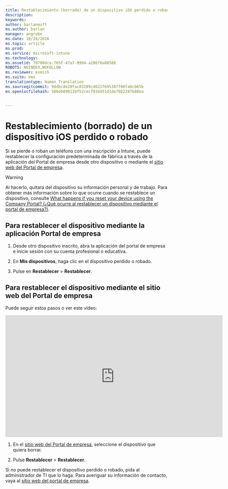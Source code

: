 ```yaml
---
title: Restablecimiento (borrado) de un dispositivo iOS perdido o robado | Microsoft Intune
description: 
keywords: 
author: barlanmsft
ms.author: barlan
manager: angrobe
ms.date: 10/24/2016
ms.topic: article
ms.prod: 
ms.service: microsoft-intune
ms.technology: 
ms.assetid: 70788dca-765f-47a7-9994-a286f8a88588
ROBOTS: NOINDEX,NOFOLLOW
ms.reviewer: esmich
ms.suite: ems
translationtype: Human Translation
ms.sourcegitcommit: 9ddbcde20fac83289c4622f69538ff00fa0cb65b
ms.openlocfilehash: 586eb09811bf52cecf93dd51d1de76b2287b80ea


---
```



# <a name="reset-erase-your-lost-or-stolen-ios-device"></a>Restablecimiento (borrado) de un dispositivo iOS perdido o robado

Si se pierde o roban un teléfono con una inscripción a Intune, puede restablecer la configuración predeterminada de fábrica a través de la aplicación del Portal de empresa desde otro dispositivo o mediante el [sitio web del Portal de empresa](http://portal.manage.microsoft.com).

> [!WARNING]
> Al hacerlo, quitará del dispositivo su información personal y de trabajo. Para obtener más información sobre lo que ocurre cuando se restablece un dispositivo, consulte [What happens if you reset your device using the Company Portal? (¿Qué ocurre al restablecer un dispositivo mediante el portal de empresa?)](what-happens-if-you-reset-your-device-using-the-company-portal-ios.md).

## <a name="to-reset-your-device-using-the-company-portal-app"></a>Para restablecer el dispositivo mediante la aplicación Portal de empresa

1.  Desde otro dispositivo inscrito, abra la aplicación del portal de empresa e inicie sesión con su cuenta profesional o educativa.

2.  En **Mis dispositivos**, haga clic en el dispositivo perdido o robado.

3.  Pulse en **Restablecer** &gt; **Restablecer**.

## <a name="to-reset-your-device-using-the-company-portal-website"></a>Para restablecer el dispositivo mediante el sitio web del Portal de empresa

Puede seguir estos pasos o ver este vídeo:

<iframe width="675" height="379" src="https://www.youtube.com/embed/3rrXe8XmtgU" frameborder="0" allowfullscreen></iframe>

1.  En el [sitio web del Portal de empresa](http://portal.manage.microsoft.com), seleccione el dispositivo que quiera borrar.

2.  Pulse **Restablecer** &gt; **Restablecer**.

Si no puede restablecer el dispositivo perdido o robado, pida al administrador de TI que lo haga. Para averiguar su información de contacto, vaya al [sitio web del portal de empresa](http://portal.manage.microsoft.com).



<!--HONumber=Nov16_HO1-->



